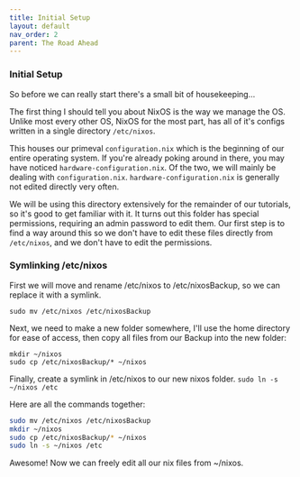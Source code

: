 ```yaml
---
title: Initial Setup
layout: default
nav_order: 2
parent: The Road Ahead
---
```


### Initial Setup
So before we can really start there's a small bit of housekeeping...

The first thing I should tell you about NixOS is the way we manage the OS.
Unlike most every other OS, NixOS for the most part, has all of it's configs written in a single directory `/etc/nixos`.

This houses our primeval `configuration.nix` which is the beginning of our entire operating system. If you're already poking around in there, you may have noticed `hardware-configuration.nix`. Of the two, we will mainly be dealing with `configuration.nix`. `hardware-configuration.nix` is generally not edited directly very often.

We will be using this directory extensively for the remainder of our tutorials, so it's good to get familiar with it. It turns out this folder has special permissions, requiring an admin password to edit them. Our first step is to find a way around this so we don't have to edit these files directly from `/etc/nixos`, and we don't have to edit the permissions.

### Symlinking /etc/nixos

First we will move and rename /etc/nixos to /etc/nixosBackup, so we can replace it with a symlink.

```
sudo mv /etc/nixos /etc/nixosBackup
```
Next, we need to make a new folder somewhere, I'll use the home directory for ease of access, then copy all files from our Backup into the new folder:

```
mkdir ~/nixos 
sudo cp /etc/nixosBackup/* ~/nixos
```

Finally, create a symlink in /etc/nixos to our new nixos folder.
`sudo ln -s ~/nixos /etc`

Here are all the commands together:


```bash
sudo mv /etc/nixos /etc/nixosBackup
mkdir ~/nixos
sudo cp /etc/nixosBackup/* ~/nixos
sudo ln -s ~/nixos /etc 
```
Awesome! Now we can freely edit all our nix files from ~/nixos.



